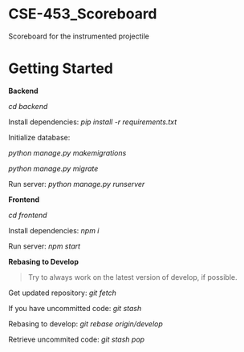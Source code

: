 # CSE-453_Scoreboard
Scoreboard for the instrumented projectile

# **Getting Started**

**Backend**

_cd backend_

Install dependencies: _pip install -r requirements.txt_

Initialize database: 

_python manage.py makemigrations_

_python manage.py migrate_

Run server: _python manage.py runserver_


**Frontend**

_cd frontend_

Install dependencies: _npm i_

Run server: _npm start_


**Rebasing to Develop**

> Try to always work on the latest version of develop, if possible.

Get updated repository: _git fetch_

If you have uncommitted code: _git stash_

Rebasing to develop: _git rebase origin/develop_

Retrieve uncommited code: _git stash pop_

